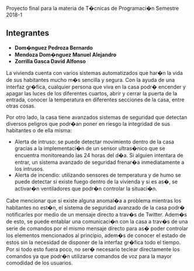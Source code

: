 Proyecto final para la materia de T�cnicas de Programaci�n 
Semestre 2018-1


## Integrantes

* **Dom�nguez Pedroza Bernardo** 
* **Mendoza Dom�nguez Manuel Alejandro** 
* **Zorrilla Gasca David Alfonso** 


La vivienda cuenta con varios sistemas automatizados que har�n la vida de sus habitantes mucho m�s sencilla y segura. Con la ayuda de una interfaz gr�fica, cualquier persona que viva en la casa podr� encender y apagar las luces de los diferentes cuartos, abrir y cerrar la puerta de la entrada, conocer la temperatura en diferentes secciones de la casa, entre otras cosas. 

Por otro lado, la casa tiene avanzados sistemas de seguridad que detectan diversos peligros que podr�an poner en riesgo la integridad de sus habitantes o de ella misma:

* Alerta de intruso: se puede detectar movimiento dentro de la casa gracias a la implementaci�n de un sensor ultras�nico que se encuentra monitoreando las 24 horas del d�a. Si alguien intentara de entrar, un sistema avanzado de seguridad frenar�a inmediatamente a los intrusos.
* Alerta de incendio: utilizando sensores de temperatura y de humo se puede detectar si existe fuego dentro de la vivienda y si es as�, se activar�n ventiladores que podr�n controlar la situaci�n.

Cabe mencionar que si existe alguna anomal�a a problema mientras los habitantes no est�n, el sistema de seguridad avanzado de la casa podr� notificarles por medio de un mensaje directo a trav�s de Twitter. Adem�s de esto, se puede entablar una comunicaci�n con la casa a trav�s de una serie de comandos por el mismo mensaje directo para as� poder controlar los elementos mencionados al principio, adem�s de conocer el estado de estos sin la necesidad de disponer de la interfaz gr�fica todo el tiempo. Por si todo esto fuera poco, no ser� necesario teclear directamente los comandos ya que podr�n utilizarse comandos de voz para la mayor comodidad de los usuarios.


